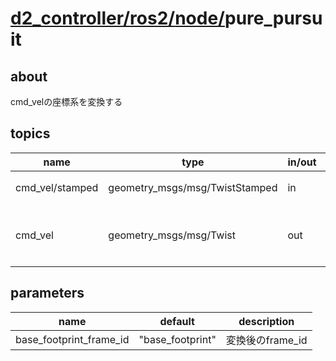 # [d2_controller/](../../../README.md)[ros2/](../../ros2.md)[node/](../node.md)pure_pursuit

## about
cmd_velの座標系を変換する

## topics
| name | type | in/out | description |
| - | - | - | - |
| cmd_vel/stamped | geometry_msgs/msg/TwistStamped | in | 座標系付き速度司令(必須) |
| cmd_vel | geometry_msgs/msg/Twist | out | 座標系変換後速度司令<br>cmd_vel/stampedでトリガー |

## parameters
| name | default | description |
| - | - | - |
| base_footprint_frame_id | "base_footprint" | 変換後のframe_id |

